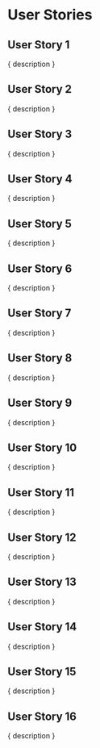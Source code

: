 # User Stories

## User Story 1

{ description }

## User Story 2

{ description }

## User Story 3

{ description }

## User Story 4

{ description }

## User Story 5

{ description }

## User Story 6

{ description }

## User Story 7

{ description }

## User Story 8

{ description }

## User Story 9

{ description }

## User Story 10

{ description }

## User Story 11

{ description }

## User Story 12

{ description }

## User Story 13

{ description }

## User Story 14

{ description }

## User Story 15

{ description }

## User Story 16

{ description }
